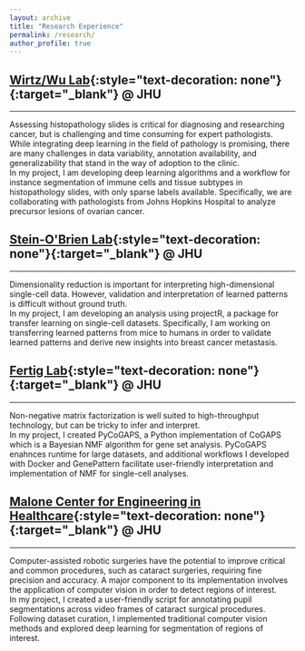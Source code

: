 ```yaml
---
layout: archive
title: "Research Experience"
permalink: /research/
author_profile: true
---
```



## [Wirtz/Wu Lab](https://wirtzlab.johnshopkins.edu/){:style="text-decoration: none"}{:target="_blank"} @ JHU 
---

  Assessing histopathology slides is critical for diagnosing and researching cancer, but is challenging and time consuming for expert pathologists. While integrating deep learning in the field of pathology is promising, there are many challenges in data variability, annotation availability, and generalizability that stand in the way of adoption to the clinic.  
  In my project, I am developing deep learning algorithms and a workflow for instance segmentation of immune cells and tissue subtypes in histopathology slides, with only sparse labels available. Specifically, we are collaborating with pathologists from Johns Hopkins Hospital to analyze precursor lesions of ovarian cancer.  


## [Stein-O'Brien Lab](http://www.steinobrienlab.org/){:style="text-decoration: none"}{:target="_blank"} @ JHU 
---

  Dimensionality reduction is important for interpreting high-dimensional single-cell data. However, validation and interpretation of learned patterns is difficult without ground truth.  
  In my project, I am developing an analysis using projectR, a package for transfer learning on single-cell datasets. Specifically, I am working on transferring learned patterns from mice to humans in order to validate learned patterns and derive new insights into breast cancer metastasis. 


## [Fertig Lab](https://fertiglab.com/){:style="text-decoration: none"}{:target="_blank"} @ JHU 
---
  
  Non-negative matrix factorization is well suited to high-throughput technology, but can be tricky to infer and interpret.  
  In my project, I created PyCoGAPS, a Python implementation of CoGAPS which is a Bayesian NMF algorithm for gene set analysis. PyCoGAPS enahnces runtime for large datasets, and additional workflows I developed with Docker and GenePattern facilitate user-friendly interpretation and implementation of NMF for single-cell analyses. 


## [Malone Center for Engineering in Healthcare](https://malonecenter.jhu.edu/){:style="text-decoration: none"}{:target="_blank"} @ JHU 
---

  Computer-assisted robotic surgeries have the potential to improve critical and common procedures, such as cataract surgeries, requiring fine precision and accuracy. A major component to its implementation involves the application of computer vision in order to detect regions of interest.  
  In my project, I created a user-friendly script for annotating pupil segmentations across video frames of cataract surgical procedures. Following dataset curation, I implemented traditional computer vision methods and explored deep learning for segmentation of regions of interest.  

